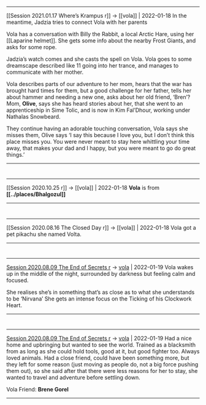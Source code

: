 #
---

[[Session 2021.01.17 Where’s Krampus r]] -> [[vola]] | 2022-01-18
In the meantime, Jadzia tries to connect Vola with her parents

  

Vola has a conversation with Billy the Rabbit, a local Arctic Hare, using her [[Laparine helmet]]. She gets some info about the nearby Frost Giants, and asks for some rope.

  

Jadzia’s watch comes and she casts the spell on Vola. Vola goes to some dreamscape described like 11 going into her trance, and manages to communicate with her mother.

  

Vola describes parts of our adventure to her mom, hears that the war has brought hard times for them, but a good challenge for her father, tells her about hammer and needing a new one, asks about her old friend, ‘Bren’? Mom, **Olive**, says she has heard stories about her, that she went to an apprenticeship in Sime Tolic, and is now in Kim Fal’Dhour, working under Nathalas Snowbeard.

They continue having an adorable touching conversation, Vola says she misses them, Olive says ‘I say this because I love you, but I don’t think this place misses you. You were never meant to stay here whittling your time away, that makes your dad and I happy, but you were meant to go do great things.’

---


#
---

[[Session 2020.10.25 r]] -> [[vola]] | 2022-01-18
**Vola** is from **[[../places/Bhalgozul]]**

---


#
---

[[Session 2020.08.16 The Closed Day r]] -> [[vola]] | 2022-01-18
Vola got a pet pikachu she named Volta.

---


#
---

[Session 2020.08.09 The End of Secrets r](../sessions/notes_matteo_brianedit/Session%202020.08.09%20The%20End%20of%20Secrets%20r.md) -> [vola](TheWik-main/people/vola.md) | 2022-01-19
Vola wakes up in the middle of the night, surrounded by darkness but feeling calm and focused.

She realises she’s in something that’s as close as to what she understands to be ‘Nirvana’ She gets an intense focus on the Ticking of his Clockwork Heart.

---


#
---

[Session 2020.08.09 The End of Secrets r](../sessions/notes_matteo_brianedit/Session%202020.08.09%20The%20End%20of%20Secrets%20r.md) -> [vola](TheWik-main/people/vola.md) | 2022-01-19
Had a nice home and upbringing but wanted to see the world. Trained as a blacksmith from as long as she could hold tools, good at it, but good fighter too. Always loved animals. Had a close friend, could have been something more, but they left for some reason (just moving as people do, not a big force pushing them out), so she said after that there were less reasons for her to stay, she wanted to travel and adventure before settling down.

Vola Friend: **Brene Gorel**

---
